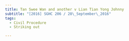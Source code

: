 ```yaml
---
title: Tan Swee Wan and another v Lian Tian Yong Johnny 
subtitle: "[2016] SGHC 206 / 28\_September\_2016"
tags:
  - Civil Procedure
  - Striking out

---
```



